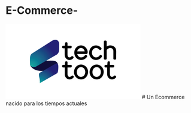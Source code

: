 ﻿# E-Commerce-
<img src="/Vistas\img\plantilla\large_techtoot_0.png" alt="Logo de la tienda"/>
# Un Ecommerce nacido para los tiempos actuales

